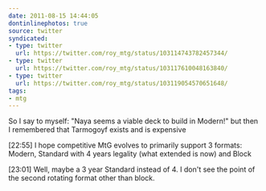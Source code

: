 ```yaml
---
date: 2011-08-15 14:44:05
dontinlinephotos: true
source: twitter
syndicated:
- type: twitter
  url: https://twitter.com/roy_mtg/status/103114743782457344/
- type: twitter
  url: https://twitter.com/roy_mtg/status/103117610048163840/
- type: twitter
  url: https://twitter.com/roy_mtg/status/103119054570651648/
tags:
- mtg
---
```


So I say to myself: "Naya seems a viable deck to build in Modern!" but then I remembered that Tarmogoyf exists and is expensive

<time>[22:55]</time> I hope competitive MtG evolves to primarily support 3 formats: Modern, Standard with 4 years legality (what extended is now) and Block

<time>[23:01]</time> Well, maybe a 3 year Standard instead of 4. I don't see the point of the second rotating format other than block.